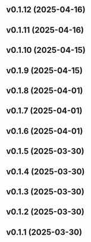 ## v0.1.12 (2025-04-16)

## v0.1.11 (2025-04-16)

## v0.1.10 (2025-04-15)

## v0.1.9 (2025-04-15)

## v0.1.8 (2025-04-01)

## v0.1.7 (2025-04-01)

## v0.1.6 (2025-04-01)

## v0.1.5 (2025-03-30)

## v0.1.4 (2025-03-30)

## v0.1.3 (2025-03-30)

## v0.1.2 (2025-03-30)

## v0.1.1 (2025-03-30)

